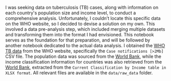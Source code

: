 I was seeking data on tuberculosis (TB) cases, along with information on each country's population size and income level, to conduct a comprehensive analysis. Unfortunately, I couldn’t locate this specific data on the WHO website, so I decided to devise a solution on my own. This involved a data pre-analysis step, which included merging multiple datasets and transforming them into the format I had envisioned. This notebook serves as the foundation for that preparation, and will be followed by another notebook dedicated to the actual data analysis. 
I obtained the [WHO TB data](https://www.who.int/teams/global-programme-on-tuberculosis-and-lung-health/data) from the WHO website, specifically the `Case notifications [>2Mb]` CSV file. The population data was sourced from the [World Bank](https://data.worldbank.org/indicator/SP.POP.TOTL), while the income classification information for countries was also retrieved from the [World Bank](https://datahelpdesk.worldbank.org/knowledgebase/articles/906519-world-bank-country-and-lending-groups), extracted from the `Current Classification by Income table in XLSX format`. All relevant files are available in the `data/raw_data` folder.
